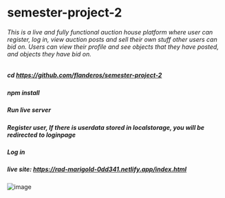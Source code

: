 # semester-project-2

###### This is a live and fully functional auction house platform where user can register, log in, view auction posts and sell their own stuff other users can bid on. Users can view their profile and see objects that they have posted, and objects they have bid on. 

##### cd https://github.com/flanderos/semester-project-2
##### npm install
##### Run live server
##### Register user, If there is userdata stored in localstorage, you will be redirected to loginpage
##### Log in

##### live site: https://rad-marigold-0dd341.netlify.app/index.html

![image](https://github.com/flanderos/semester-project-2/assets/24903009/f794cbee-ed02-4ee5-895e-6adb760ddbac)


